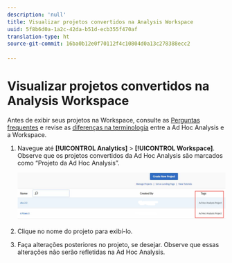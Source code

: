 ```yaml
---
description: 'null'
title: Visualizar projetos convertidos na Analysis Workspace
uuid: 5f8b6d0a-1a2c-42da-b51d-ecb355f470af
translation-type: ht
source-git-commit: 16ba0b12e0f70112f4c10804d0a13c278388ecc2

---
```



# Visualizar projetos convertidos na Analysis Workspace

Antes de exibir seus projetos na Workspace, consulte as [Perguntas frequentes](/help/analyze/ad-hoc-analysis/c-aha-project-converter/aha2aw-converter-faq.md#topic_8231595303AD403E9322645A63632D57) e revise as [diferenças na terminologia](/help/analyze/ad-hoc-analysis/c-aha-project-converter/aha2aw-converter-faq.md#topic_8231595303AD403E9322645A63632D57) entre a Ad Hoc Analysis e a Workspace.

1. Navegue até **[!UICONTROL Analytics]** > **[!UICONTROL Workspace]**. Observe que os projetos convertidos da Ad Hoc Analysis são marcados como “Projeto da Ad Hoc Analysis”.

   ![](assets/view_aha_in_aw.png)

1. Clique no nome do projeto para exibí-lo.
1. Faça alterações posteriores no projeto, se desejar. Observe que essas alterações não serão refletidas na Ad Hoc Analysis.

